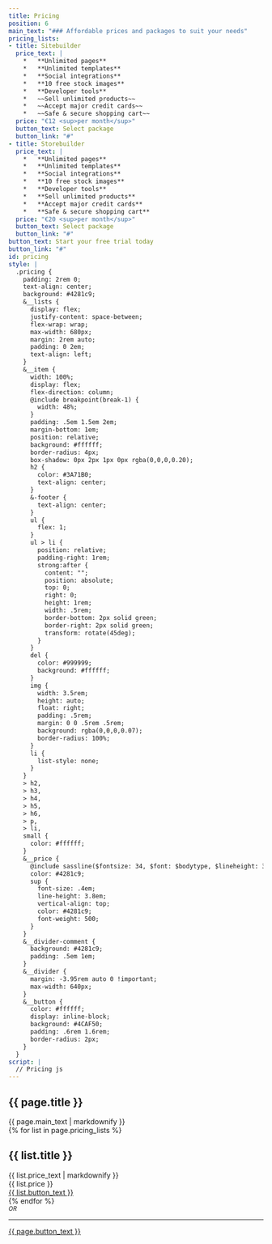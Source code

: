 ```yaml
---
title: Pricing
position: 6
main_text: "### Affordable prices and packages to suit your needs"
pricing_lists:
- title: Sitebuilder
  price_text: |
    *   **Unlimited pages**
    *   **Unlimited templates**
    *   **Social integrations**
    *   **10 free stock images**
    *   **Developer tools**
    *   ~~Sell unlimited products~~
    *   ~~Accept major credit cards~~
    *   ~~Safe & secure shopping cart~~
  price: "€12 <sup>per month</sup>"
  button_text: Select package
  button_link: "#"
- title: Storebuilder
  price_text: |
    *   **Unlimited pages**
    *   **Unlimited templates**
    *   **Social integrations**
    *   **10 free stock images**
    *   **Developer tools**
    *   **Sell unlimited products**
    *   **Accept major credit cards**
    *   **Safe & secure shopping cart**
  price: "€20 <sup>per month</sup>"
  button_text: Select package
  button_link: "#"
button_text: Start your free trial today
button_link: "#"
id: pricing
style: |
  .pricing {
    padding: 2rem 0;
    text-align: center;
    background: #4281c9;
    &__lists {
      display: flex;
      justify-content: space-between;
      flex-wrap: wrap;
      max-width: 680px;
      margin: 2rem auto;
      padding: 0 2em;
      text-align: left;
    }
    &__item {
      width: 100%;
      display: flex;
      flex-direction: column;
      @include breakpoint(break-1) {
        width: 48%;
      }
      padding: .5em 1.5em 2em;
      margin-bottom: 1em;
      position: relative;
      background: #ffffff;
      border-radius: 4px;
      box-shadow: 0px 2px 1px 0px rgba(0,0,0,0.20);
      h2 {
        color: #3A71B0;
        text-align: center;
      }
      &-footer {
        text-align: center;
      }
      ul {
        flex: 1;
      }
      ul > li {
        position: relative;
        padding-right: 1rem;
        strong:after {
          content: "";
          position: absolute;
          top: 0;
          right: 0;
          height: 1rem;
          width: .5rem;
          border-bottom: 2px solid green;
          border-right: 2px solid green;
          transform: rotate(45deg);
        }
      }
      del {
        color: #999999;
        background: #ffffff;
      }
      img {
        width: 3.5rem;
        height: auto;
        float: right;
        padding: .5rem;
        margin: 0 0 .5rem .5rem;
        background: rgba(0,0,0,0.07);
        border-radius: 100%;
      }
      li {
        list-style: none;
      }
    }
    > h2,
    > h3,
    > h4,
    > h5,
    > h6,
    > p,
    > li,
    small {
      color: #ffffff;
    }
    &__price {
      @include sassline($fontsize: 34, $font: $bodytype, $lineheight: 3, $below: 0, $breakpoint: all);
      color: #4281c9;
      sup {
        font-size: .4em;
        line-height: 3.8em;
        vertical-align: top;
        color: #4281c9;
        font-weight: 500;
      }
    }
    &__divider-comment {
      background: #4281c9;
      padding: .5em 1em;
    }
    &__divider {
      margin: -3.95rem auto 0 !important;
      max-width: 640px;
    }
    &__button {
      color: #ffffff;
      display: inline-block;
      background: #4CAF50;
      padding: .6rem 1.6rem;
      border-radius: 2px;
    }
  }
script: |
  // Pricing js
---
```


<section class="pricing  typeset" id="pricing">
  <h2>{{ page.title }}</h2>
  {{ page.main_text | markdownify }}
  <div class="pricing__lists">
    {% for list in page.pricing_lists %}
      <div class="pricing__item  typeset">
        <h2>{{ list.title }}</h2>
        {{ list.price_text | markdownify }}
        <div class="pricing__item-footer">
          <span class="pricing__price">{{ list.price }}</span><br/>
          <a class="pricing__button  button" href="{{ list.button_link }}">{{ list.button_text }}</a>
        </div>
      </div>
    {% endfor %}
  </div>
  <div class="pricing__footer">
    <small class="pricing__divider-comment"><em>OR</em></small>
    <hr class="pricing__divider"/>
    <a class="pricing__button  button" href="{{ page.button_link }}">{{ page.button_text }}</a>
  </div>
</section>
